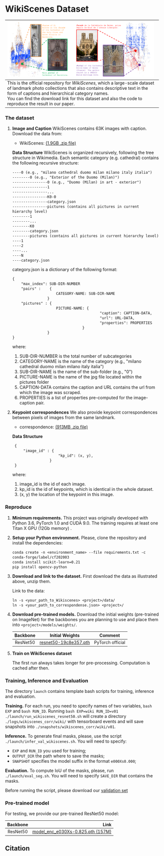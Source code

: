 # WikiScenes Dataset

| <img src="figures/teaser.PNG" alt="drawing" width="480"/><br> |
|:---|
| This is the official repository for *WikiScenes*, which a large-scale dataset of landmark photo collections that also contains descriptive text in the form of captions and hierarchical category names. <br> You can find the download link for this dataset and also the code to reproduce the result in our paper. |

### The dataset
1. **Image and Caption** WikiScenes contains 63K images with caption. Download the data from:
   - WikiScenes: [ (1.9GB .zip file)](https://drive.google.com/file/d/1w1vlMuW3QrouyMCPZOk8EUrSr8wan74k/view?usp=sharing)

   **Data Structure**
    WikiScenes is organized recursively, following the tree structure in Wikimedia. 
    Each semantic category (e.g. cathedral) contains the following recursive structure:
    ```
    ----0 (e.g., "milano cathedral duomo milan milano italy italia")
    --------0 (e.g., "Exterior of the Duomo (Milan)")
    ----------------0 (e.g., "Duomo (Milan) in art - exterior")
    ----------------1
    ----------------...
    ----------------K0-0
    ----------------category.json
    ----------------pictures (contains all pictures in current hierarchy level)
    --------1
    --------...
    --------K0
    --------category.json
    --------pictures (contains all pictures in current hierarchy level)
    ----1
    ----2
    ----...
    ----N
    ----category.json
    ```
    category.json is a dictionary of the following format: 
    ```
    {
        "max_index": SUB-DIR-NUMBER
        "pairs" :    {
                        CATEGORY-NAME: SUB-DIR-NAME
                    }
        "pictures" : {
                        PICTURE-NAME: {
                                            "caption": CAPTION-DATA,
                                            "url": URL-DATA,
                                            "properties": PROPERTIES
                                    }
                    }
    }
    ```
    where:
    1. SUB-DIR-NUMBER is the total number of subcategories
    2. CATEGORY-NAME is the name of the category (e.g., "milano cathedral duomo milan milano italy italia")
    3. SUB-DIR-NAME is the name of the sub-folder (e.g., "0") 
    4. PICTURE-NAME is the name of the jpg file located within the pictures folder
    5. CAPTION-DATA contains the caption and URL contains the url from which the image was scraped.
    6. PROPERTIES is a list of properties pre-computed for the image-caption pair.
2. **Keypoint correspondences**
   We also provide keypoint correspondences between pixels of images from the same landmark. 
   - correspondence: [ (913MB .zip file)](https://drive.google.com/file/d/1-G2xnrC6RvSnNO9PVmW6w2NGofKV6kW7/view?usp=sharing)

   **Data Structure**
   ```
    {
        "image_id" : {
                        "kp_id": (x, y),
                    }
    }
    ```
    where:
    1. image_id is the id of each image.
    2. kp_id is the id of keypoints, which is identical in the whole dataset.
    3. (x, y) the location of the keypoint in this image.

### Reproduce
1. **Minimum requirements.** This project was originally developed with Python 3.6, PyTorch 1.0 and CUDA 9.0. The training requires at least one Titan X GPU (12Gb memory) .
2. **Setup your Python environment.** Please, clone the repository and install the dependencies:
    ```
    conda create -n <environment_name> --file requirements.txt -c conda-forge/label/cf202003
    conda install scikit-learn=0.21
    pip install opencv-python
    ```
3. **Download and link to the dataset.** First download the data as illustrated above, unzip them.

    Link to the data:
    ```
    ln -s <your_path_to_Wikiscenes> <project>/data/
    ln -s <your_path_to_correspondense.json> <project>/
    ```

4. **Download pre-trained models.** Download the initial weights (pre-trained on ImageNet) for the backbones you are planning to use and place them into `<project>/models/weights/`.

    | Backbone | Initial Weights | Comment |
    |:---:|:---:|:---:|
    | ResNet50 | [resnet50-19c8e357.pth](https://download.pytorch.org/models/resnet50-19c8e357.pth) | PyTorch official |
5. **Train on WikiScenes dataset** 
    
    The first run always takes longer for pre-processing. Computation is cached after then.


### Training, Inference and Evaluation
The directory `launch` contains template bash scripts for training, inference and evaluation. 

**Training.** For each run, you need to specify names of two variables, `bash EXP` and `bash RUN_ID`. 
Running `bash EXP=wiki RUN_ID=v01 ./launch/run_wikiscenes_resnet50.sh` will create a directory `./logs/wikiscenes_corr/wiki/` with tensorboard events and will save snapshots into `./snapshots/wikiscenes_corr/wiki/v01`.

**Inference.** To generate final masks, please, use the script `./launch/infer_val_wikiscenes.sh`. You will need to specify:
* `EXP` and `RUN_ID` you used for training;
* `OUTPUT_DIR` the path where to save the masks;
* `SNAPSHOT` specifies the model suffix in the format `e000Xs0.000`;

**Evaluation.** To compute IoU of the masks, please, run `./launch/eval_seg.sh`. You will need to specify `SAVE_DIR` that contains the masks.

Before running the script, please download our [validation set](https://drive.google.com/file/d/1LS8tsaT6JvbRL3tdYCZcL7MT0ESwinyr/view?usp=sharing)

### Pre-trained model
For testing, we provide our pre-trained ResNet50 model:

| Backbone | Link |
|:---:|---:|
| ResNet50 | [model_enc_e030Xs-0.825.pth (157M)](https://drive.google.com/file/d/1OS1BsO6I7xBBUJlE4uSE-bfZCq6UpA9y/view?usp=sharing) |

## Citation
<!-- We hope that you find this work useful. If you would like to acknowledge us, please, use the following citation:
```
@inproceedings{Araslanov:2020:WSEG,
  title     = {Single-Stage Semantic Segmentation from Image Labels},
  author    = {Araslanov, Nikita and and Roth, Stefan},
  booktitle = {Proceedings of the IEEE Conference on Computer Vision and Pattern Recognition (CVPR)},
  year = {2020}
} -->
```
